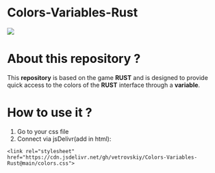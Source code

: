 # Colors-Variables-Rust
![](https://avatars.mds.yandex.net/i?id=ab34dc5f99cd7010d0b04ad65e86df0c_l-5875471-images-thumbs&n=13)
# About this repository ?
This **repository** is based on the game **RUST** and is designed to provide quick access to the colors of the **RUST** interface through a **variable**.
# How to use it ?
1. Go to your css file
2. Connect via jsDelivr(add in html):
```
<link rel="stylesheet" href="https://cdn.jsdelivr.net/gh/vetrovskiy/Colors-Variables-Rust@main/colors.css">
```
